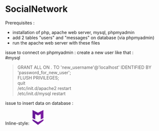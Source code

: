 # SocialNetwork

Prerequisites :
- installation of php, apache web server, mysql, phpmyadmin
- add 2 tables "users" and "messages" on database (via phpmyadmin)
- run the apache web server with these files

issue to connect on phpmyadmin :
create a new user like that :  
#mysql
> GRANT ALL ON *.* TO 'new_username'@'localhost' IDENTIFIED BY 'password_for_new_user';  
> FLUSH PRIVILEGES;  
> quit  
/etc/init.d/apache2 restart  
/etc/init.d/mysql restart  

issue to insert data on database :

Inline-style: 
![alt text](https://github.com/adam-p/markdown-here/raw/master/src/common/images/icon48.png "Logo Title Text 1")

